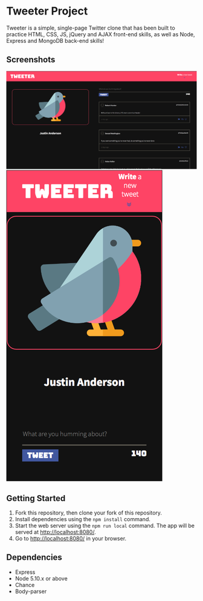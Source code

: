 # Tweeter Project

Tweeter is a simple, single-page Twitter clone that has been built to practice HTML, CSS, JS, jQuery and AJAX front-end skills, as well as Node, Express and MongoDB back-end skills!

## Screenshots
!["Screenshot of Desktop View"](https://github.com/Janderson1924/tweeter/blob/master/docs/desktop-view.png?raw=true)
!["Screenshot of Desktop View"](https://github.com/Janderson1924/tweeter/blob/master/docs/mobile-view.png?raw=true)

## Getting Started

1. Fork this repository, then clone your fork of this repository.
2. Install dependencies using the `npm install` command.
3. Start the web server using the `npm run local` command. The app will be served at <http://localhost:8080/>.
4. Go to <http://localhost:8080/> in your browser.


## Dependencies

- Express
- Node 5.10.x or above
- Chance
- Body-parser
